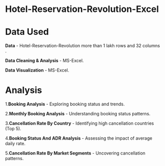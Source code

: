 # Hotel-Reservation-Revolution-Excel


# Data Used
**Data** - Hotel-Reservation-Revolution more than 1 lakh rows and 32 columns .

**Data Cleaning & Analysis** - MS-Excel.

**Data Visualization** - MS-Excel.

# Analysis
1.**Booking Analysis** - Exploring booking status and trends.

2.**Monthly Booking Analysis** - Understanding booking status patterns.

3.**Cancellation Rate By Country** - Identifying high cancellation countries (Top 5).

4.**Booking Status And ADR Analysis** - Assessing the impact of average daily rate.

5.**Cancellation Rate By Market Segments** - Uncovering cancellation patterns.
